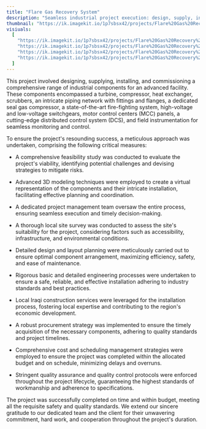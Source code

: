 ```yaml
---
title: "Flare Gas Recovery System"
description: "Seamless industrial project execution: design, supply, installation & commissioning of turbines, compressors, heat exchangers, piping, instrumentation & control systems. Leveraging 3D modeling, local expertise & stringent quality protocols for on-time, within-budget project delivery."
thumbnail: "https://ik.imagekit.io/1p7sbsx42/projects/Flare%20Gas%20Recovery%20System/2.webp?tr=w-800,h-1200?updatedAt=1714365728780"
visiuals:
  [
    "https://ik.imagekit.io/1p7sbsx42/projects/Flare%20Gas%20Recovery%20System/2.webp?tr=w-800,h-1200?updatedAt=1714365728780",
    "https://ik.imagekit.io/1p7sbsx42/projects/Flare%20Gas%20Recovery%20System/1.webp?tr=w-800,h-1200?updatedAt=1714365728661",
    "https://ik.imagekit.io/1p7sbsx42/projects/Flare%20Gas%20Recovery%20System/3.webp?tr=w-800,h-1200?updatedAt=1714365728754",
    "https://ik.imagekit.io/1p7sbsx42/projects/Flare%20Gas%20Recovery%20System/4.webp?tr=w-800,h-1200?updatedAt=1714365728719",
  ]
---
```


This project involved designing, supplying, installing, and commissioning a comprehensive range of industrial components for an advanced facility. These components encompassed a turbine, compressor, heat exchanger, scrubbers, an intricate piping network with fittings and flanges, a dedicated seal gas compressor, a state-of-the-art fire-fighting system, high-voltage and low-voltage switchgears, motor control centers (MCC) panels, a cutting-edge distributed control system (DCS), and field instrumentation for seamless monitoring and control.

To ensure the project's resounding success, a meticulous approach was undertaken, comprising the following critical measures:

- A comprehensive feasibility study was conducted to evaluate the project's viability, identifying potential challenges and devising strategies to mitigate risks.

- Advanced 3D modeling techniques were employed to create a virtual representation of the components and their intricate installation, facilitating effective planning and coordination.

- A dedicated project management team oversaw the entire process, ensuring seamless execution and timely decision-making.

- A thorough local site survey was conducted to assess the site's suitability for the project, considering factors such as accessibility, infrastructure, and environmental conditions.

- Detailed design and layout planning were meticulously carried out to ensure optimal component arrangement, maximizing efficiency, safety, and ease of maintenance.

- Rigorous basic and detailed engineering processes were undertaken to ensure a safe, reliable, and effective installation adhering to industry standards and best practices.

- Local Iraqi construction services were leveraged for the installation process, fostering local expertise and contributing to the region's economic development.

- A robust procurement strategy was implemented to ensure the timely acquisition of the necessary components, adhering to quality standards and project timelines.

- Comprehensive cost and scheduling management strategies were employed to ensure the project was completed within the allocated budget and on schedule, minimizing delays and overruns.

- Stringent quality assurance and quality control protocols were enforced throughout the project lifecycle, guaranteeing the highest standards of workmanship and adherence to specifications.

The project was successfully completed on time and within budget, meeting all the requisite safety and quality standards. We extend our sincere gratitude to our dedicated team and the client for their unwavering commitment, hard work, and cooperation throughout the project's duration.
